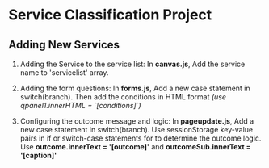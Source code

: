 # Service Classification Project

## Adding New Services

1. Adding the Service to the service list: 
In **canvas.js**, Add the service name to 'servicelist' array.

2. Adding the form questions: 
In **forms.js**, Add a new case statement in switch(branch). Then add the conditions in HTML format *(use qpanel1.innerHTML = \`[conditions]\`)*

3. Configuring the outcome message and logic: 
In **pageupdate.js**, Add a new case statement in switch(branch). Use sessionStorage key-value pairs in if or switch-case statements for to determine the outcome logic. Use **outcome.innerText = '[outcome]'** and **outcomeSub.innerText = '[caption]'**
